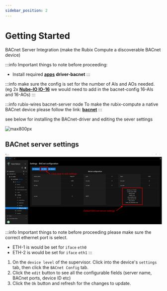 ```yaml
---
sidebar_position: 2
---
```


# Getting Started

BACnet Server Integration (make the Rubix Compute a discoverable BACnet device)

:::info Important things to note before proceeding:
* Install required **[apps](../../../setup/apps.md)** **driver-bacnet**
:::


:::info
make sure the config is set for the number of AIs and AOs needed. (eg 2x **[Nube-IO IO-16](../../../../hardware/controllers/io-controllers/IO-16/overview.md)** we would need to add in the bacnet-config
16-AIs and 16-AOs)
:::

:::info rubix-wires bacnet-server node
To make the rubix-compute a native BACnet device please follow the link: **[bacnet](../../../wires/bacnet.md)** 
:::

see below for installing the BACnet-driver and editing the sever settings

![max800px](img/bacnet-config.gif)

## BACnet server settings

![config.png](img/config.png)


:::info Important things to note before proceeding
please make sure the correct ethernet port is select.
* ETH-1 is would be set for `iface` `eth0`
* ETH-2 is would be set for `iface` `eth1`
:::

1. On the `device level` of the supervisor. Click into the device's `settings` tab, then click the `BACnet Config` tab.
2. Click the `edit` button to see all the configurable fields (server name, BACnet ports, device ID etc)
3. Click the `Ok` button and refresh for the changes to update. 